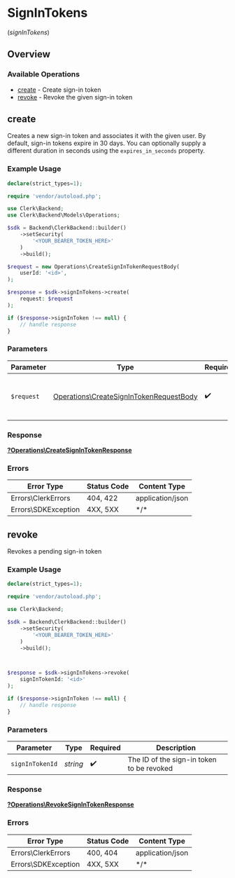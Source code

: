 # SignInTokens
(*signInTokens*)

## Overview

### Available Operations

* [create](#create) - Create sign-in token
* [revoke](#revoke) - Revoke the given sign-in token

## create

Creates a new sign-in token and associates it with the given user.
By default, sign-in tokens expire in 30 days.
You can optionally supply a different duration in seconds using the `expires_in_seconds` property.

### Example Usage

```php
declare(strict_types=1);

require 'vendor/autoload.php';

use Clerk\Backend;
use Clerk\Backend\Models\Operations;

$sdk = Backend\ClerkBackend::builder()
    ->setSecurity(
        '<YOUR_BEARER_TOKEN_HERE>'
    )
    ->build();

$request = new Operations\CreateSignInTokenRequestBody(
    userId: '<id>',
);

$response = $sdk->signInTokens->create(
    request: $request
);

if ($response->signInToken !== null) {
    // handle response
}
```

### Parameters

| Parameter                                                                                          | Type                                                                                               | Required                                                                                           | Description                                                                                        |
| -------------------------------------------------------------------------------------------------- | -------------------------------------------------------------------------------------------------- | -------------------------------------------------------------------------------------------------- | -------------------------------------------------------------------------------------------------- |
| `$request`                                                                                         | [Operations\CreateSignInTokenRequestBody](../../Models/Operations/CreateSignInTokenRequestBody.md) | :heavy_check_mark:                                                                                 | The request object to use for the request.                                                         |

### Response

**[?Operations\CreateSignInTokenResponse](../../Models/Operations/CreateSignInTokenResponse.md)**

### Errors

| Error Type          | Status Code         | Content Type        |
| ------------------- | ------------------- | ------------------- |
| Errors\ClerkErrors  | 404, 422            | application/json    |
| Errors\SDKException | 4XX, 5XX            | \*/\*               |

## revoke

Revokes a pending sign-in token

### Example Usage

```php
declare(strict_types=1);

require 'vendor/autoload.php';

use Clerk\Backend;

$sdk = Backend\ClerkBackend::builder()
    ->setSecurity(
        '<YOUR_BEARER_TOKEN_HERE>'
    )
    ->build();



$response = $sdk->signInTokens->revoke(
    signInTokenId: '<id>'
);

if ($response->signInToken !== null) {
    // handle response
}
```

### Parameters

| Parameter                                 | Type                                      | Required                                  | Description                               |
| ----------------------------------------- | ----------------------------------------- | ----------------------------------------- | ----------------------------------------- |
| `signInTokenId`                           | *string*                                  | :heavy_check_mark:                        | The ID of the sign-in token to be revoked |

### Response

**[?Operations\RevokeSignInTokenResponse](../../Models/Operations/RevokeSignInTokenResponse.md)**

### Errors

| Error Type          | Status Code         | Content Type        |
| ------------------- | ------------------- | ------------------- |
| Errors\ClerkErrors  | 400, 404            | application/json    |
| Errors\SDKException | 4XX, 5XX            | \*/\*               |